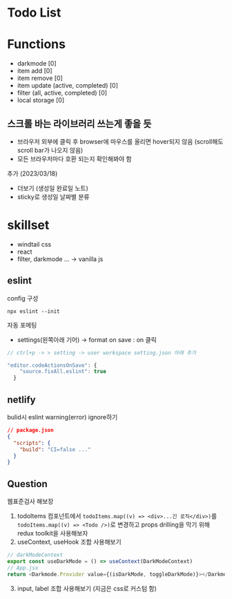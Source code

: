 # Todo List

# Functions

- darkmode [0]
- item add [0]
- item remove [0]
- item update (active, completed) [0]
- filter (all, active, completed) [0]
- local storage [0]

## 스크롤 바는 라이브러리 쓰는게 좋을 듯

- 브라우저 외부에 클릭 후 browser에 마우스를 올리면 hover되지 않음 (scroll해도 scroll bar가 나오지 않음)
- 모든 브라우저마다 호환 되는지 확인해봐야 함

추가 (2023/03/18)

- 더보기 (생성일 완료일 노트)
- sticky로 생성일 날짜별 분류

# skillset

- windtail css
- react
- filter, darkmode ... -> vanilla js

## eslint

config 구성

`npx eslint --init`

자동 포메팅

- settings(왼쪽아래 기어) -> format on save : on 클릭

```javascript
// ctrl+p -> > setting -> user workspace setting.json 아래 추가

"editor.codeActionsOnSave": {
    "source.fixAll.eslint": true
  }
```

## netlify

bulid시 eslint warning(error) ignore하기

```json
// package.json
{
  "scripts": {
    "build": "CI=false ..."
  }
}
```

## Question

웹표준검사 해보장

1. todoItems 컴포넌트에서 `todoItems.map((v) => <div>...긴 로직</div>)`를 `todoItems.map((v) => <Todo />)`로 변경하고 props drilling을 막기 위해 redux toolkit을 사용해보자
2. useContext, useHook 조합 사용해보기

```js
// darkModeContext
export const useDarkMode = () => useContext(DarkModeContext)
// App.jsx
return <Darkmode.Provider value={(isDarkMode, toggleDarkMode)}></Darkmode.Provider>
```

3. input, label 조합 사용해보기 (지금은 css로 커스텀 함)
